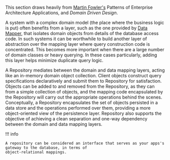 This section draws heavily from [Martin Fowler's](https://martinfowler.com/eaaCatalog) Patterns of Enterprise
Architecture Applications, and _Domain Driven Design_.

A system with a complex domain model (the place where the business logic is put) often benefits from a layer, such
as the one provided by [Data Mapper](https://martinfowler.com/eaaCatalog/dataMapper.html), that isolates domain
objects from details of the database access code. In such systems it can be worthwhile to build another layer of
abstraction over the mapping layer where query construction code is concentrated. This becomes more important when
there are a large number of domain classes or heavy querying. In these cases particularly, adding this layer helps
minimize duplicate query logic.

A Repository mediates between the domain and data mapping layers, acting like an in-memory domain object collection.
Client objects construct query specifications declaratively and submit them to Repository for satisfaction. Objects can
be added to and removed from the Repository, as they can from a simple collection of objects, and the mapping code
encapsulated by the Repository will carry out the appropriate operations behind the scenes. Conceptually, a Repository
encapsulates the set of objects persisted in a data store and the operations performed over them, providing a more
object-oriented view of the persistence layer. Repository also supports the objective of achieving a clean separation
and one-way dependency between the domain and data mapping layers.

!!! info

    A repository can be considered an interface that serves as your apps's gateway to the database, in terms of
    object-relational mappings.
